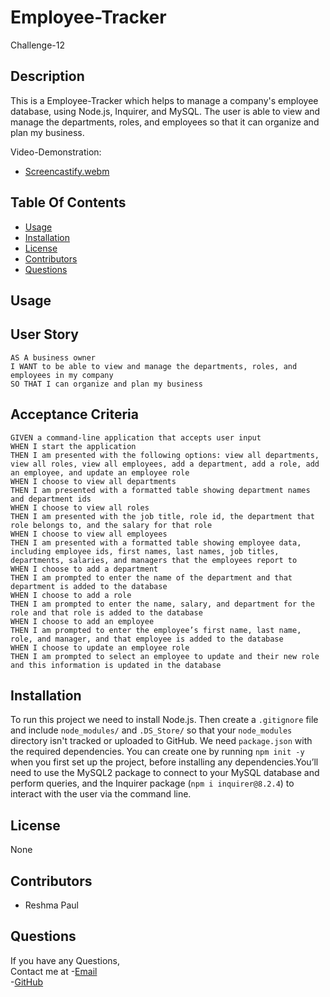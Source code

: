 # Employee-Tracker
Challenge-12


## Description

This is a Employee-Tracker which helps to manage a company's employee database, using Node.js, Inquirer, and MySQL. The user is able to view and manage the departments, roles, and employees so that it can organize and plan my business.

Video-Demonstration:
- [Screencastify.webm](https://github.com/reshmalijo777/Employee-Tracker/assets/128992593/07079171-d68f-4be2-b739-2122b80b4130)

## Table Of Contents

  * [Usage](#usage)
  * [Installation](#installation)
  * [License](#license)
  * [Contributors](#contributors)
  * [Questions](#Questions)

## Usage

## User Story

```
AS A business owner
I WANT to be able to view and manage the departments, roles, and employees in my company
SO THAT I can organize and plan my business
```

## Acceptance Criteria

```
GIVEN a command-line application that accepts user input
WHEN I start the application
THEN I am presented with the following options: view all departments, view all roles, view all employees, add a department, add a role, add an employee, and update an employee role
WHEN I choose to view all departments
THEN I am presented with a formatted table showing department names and department ids
WHEN I choose to view all roles
THEN I am presented with the job title, role id, the department that role belongs to, and the salary for that role
WHEN I choose to view all employees
THEN I am presented with a formatted table showing employee data, including employee ids, first names, last names, job titles, departments, salaries, and managers that the employees report to
WHEN I choose to add a department
THEN I am prompted to enter the name of the department and that department is added to the database
WHEN I choose to add a role
THEN I am prompted to enter the name, salary, and department for the role and that role is added to the database
WHEN I choose to add an employee
THEN I am prompted to enter the employee’s first name, last name, role, and manager, and that employee is added to the database
WHEN I choose to update an employee role
THEN I am prompted to select an employee to update and their new role and this information is updated in the database 
```

## Installation

  To run this project we need to install Node.js. Then create a `.gitignore` file and include `node_modules/` and `.DS_Store/` so that your `node_modules` directory isn't tracked or uploaded to GitHub. We need `package.json` with the required dependencies. You can create one by running `npm init -y` when you first set up the project, before installing any dependencies.You’ll need to use the MySQL2 package to connect to your MySQL database and perform queries, and the Inquirer package (`npm i inquirer@8.2.4`) to interact with the user via the command line.

## License

  None

## Contributors
  - Reshma Paul

  ## Questions

  If you have any Questions,<br>
  Contact me at -[Email](snowley777@gmail.com)<br>
  -[GitHub](https://github.com/reshmalijo777/Employee-Tracker)

